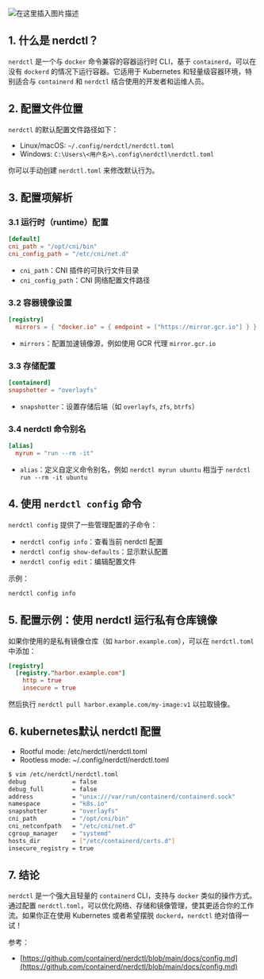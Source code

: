 
![在这里插入图片描述](https://i-blog.csdnimg.cn/direct/bedce91014424344a3a2e536dff715b0.jpeg)



## 1. 什么是 nerdctl？
`nerdctl` 是一个与 `docker` 命令兼容的容器运行时 CLI，基于 `containerd`，可以在没有 `dockerd` 的情况下运行容器。它适用于 Kubernetes 和轻量级容器环境，特别适合与 `containerd` 和 `nerdctl` 结合使用的开发者和运维人员。

## 2. 配置文件位置
`nerdctl` 的默认配置文件路径如下：
- Linux/macOS: `~/.config/nerdctl/nerdctl.toml`
- Windows: `C:\Users\<用户名>\.config\nerdctl\nerdctl.toml`

你可以手动创建 `nerdctl.toml` 来修改默认行为。

## 3. 配置项解析
### 3.1 运行时（runtime）配置
```toml
[default]
cni_path = "/opt/cni/bin"
cni_config_path = "/etc/cni/net.d"
```
- `cni_path`：CNI 插件的可执行文件目录
- `cni_config_path`：CNI 网络配置文件路径

### 3.2 容器镜像设置
```toml
[registry]
  mirrors = { "docker.io" = { endpoint = ["https://mirror.gcr.io"] } }
```
- `mirrors`：配置加速镜像源，例如使用 GCR 代理 `mirror.gcr.io`

### 3.3 存储配置
```toml
[containerd]
snapshotter = "overlayfs"
```
- `snapshotter`：设置存储后端（如 `overlayfs`, `zfs`, `btrfs`）

### 3.4 nerdctl 命令别名
```toml
[alias]
  myrun = "run --rm -it"
```
- `alias`：定义自定义命令别名，例如 `nerdctl myrun ubuntu` 相当于 `nerdctl run --rm -it ubuntu`

## 4. 使用 `nerdctl config` 命令
`nerdctl config` 提供了一些管理配置的子命令：
- `nerdctl config info`：查看当前 nerdctl 配置
- `nerdctl config show-defaults`：显示默认配置
- `nerdctl config edit`：编辑配置文件

示例：
```sh
nerdctl config info
```

## 5. 配置示例：使用 nerdctl 运行私有仓库镜像
如果你使用的是私有镜像仓库（如 `harbor.example.com`），可以在 `nerdctl.toml` 中添加：
```toml
[registry]
  [registry."harbor.example.com"]
    http = true
    insecure = true
```
然后执行 `nerdctl pull harbor.example.com/my-image:v1` 以拉取镜像。


## 6. kubernetes默认 nerdctl 配置

- Rootful mode: /etc/nerdctl/nerdctl.toml
- Rootless mode: ~/.config/nerdctl/nerdctl.toml

```bash
$ vim /etc/nerdctl/nerdctl.toml 
debug             = false
debug_full        = false
address           = "unix:///var/run/containerd/containerd.sock"
namespace         = "k8s.io"
snapshotter       = "overlayfs"
cni_path          = "/opt/cni/bin"
cni_netconfpath   = "/etc/cni/net.d"
cgroup_manager    = "systemd"
hosts_dir         = ["/etc/containerd/certs.d"]
insecure_registry = true 
```
## 7. 结论
`nerdctl` 是一个强大且轻量的 `containerd` CLI，支持与 `docker` 类似的操作方式。通过配置 `nerdctl.toml`，可以优化网络、存储和镜像管理，使其更适合你的工作流。如果你正在使用 Kubernetes 或者希望摆脱 `dockerd`，`nerdctl` 绝对值得一试！






参考：

- [https://github.com/containerd/nerdctl/blob/main/docs/config.md](https://github.com/containerd/nerdctl/blob/main/docs/config.md)

